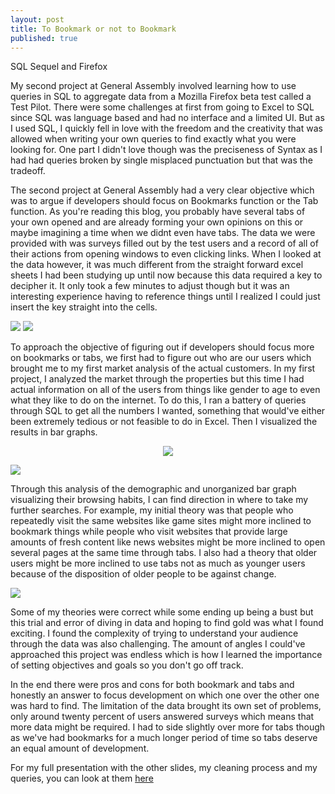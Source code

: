 ```yaml
---
layout: post
title: To Bookmark or not to Bookmark
published: true
---
```


SQL Sequel and Firefox

My second project at General Assembly involved learning how to use queries in SQL to aggregate data from a Mozilla Firefox beta test called a Test Pilot. There were some challenges at first from going to Excel to SQL since SQL was language based and had no interface and a limited UI. But as I used SQL, I quickly fell in love with the freedom and the creativity that was allowed when writing your own queries to find exactly what you were looking for. One part I didn't love though was the preciseness of Syntax as I had had queries broken by single misplaced punctuation but that was the tradeoff.

The second project at General Assembly had a very clear objective which was to argue if developers should focus on Bookmarks function or the Tab function. As you're reading this blog, you probably have several tabs of your own opened and are already forming your own opinions on this or maybe imagining a time when we didnt even have tabs. The data we were provided with was surveys filled out by the test users and a record of all of their actions from opening windows to even clicking links. When I looked at the data however, it was much different from the straight forward excel sheets I had been studying up until now because this data required a key to decipher it. It only took a few minutes to adjust though but it was an interesting experience having to reference things until I realized I could just insert the key straight into the cells.

<img src="http://i.imgur.com/cghp4Uf.jpg"> <img src="http://i.imgur.com/EItYPm3.jpg">

To approach the objective of figuring out if developers should focus more on bookmarks or tabs, we first had to figure out who are our users which brought me to my first market analysis of the actual customers. In my first project, I analyzed the market through the properties but this time I had actual information on all of the users from things like gender to age to even what they like to do on the internet. To do this, I ran a battery of queries through SQL to get all the numbers I wanted, something that would've either been extremely tedious or not feasible to do in Excel. Then I visualized the results in bar graphs.

<p align="center">
<img src="http://i.imgur.com/fNxuJqw.png"> 
</p>

<img src="http://i.imgur.com/TpVIi7l.jpg">

Through this analysis of the demographic and unorganized bar graph visualizing their browsing habits, I can find direction in where to take my further searches. For example, my initial theory was that people who repeatedly visit the same websites like game sites might more inclined to bookmark things while people who visit websites that provide large amounts of fresh content like news websites might be more inclined to open several pages at the same time through tabs. I also had a theory that older users might be more inclined to use tabs not as much as younger users because of the disposition of older people to be against change. 

<img src="http://i.imgur.com/vnKaNjv.png">

Some of my theories were correct while some ending up being a bust but this trial and error of diving in data and hoping to find gold was what I found exciting. I found the complexity of trying to understand your audience through the data was also challenging. The amount of angles I could've approached this project was endless which is how I learned the importance of setting objectives and goals so you don't go off track. 

In the end there were pros and cons for both bookmark and tabs and honestly an answer to focus development on which one over the other one was hard to find. The limitation of the data brought its own set of problems, only around twenty percent of users answered surveys which means that more data might be required. I had to side slightly over more for tabs though as we've had bookmarks for a much longer period of time so tabs deserve an equal amount of development.

For my full presentation with the other slides, my cleaning process and my queries, you can look at them [here]("https://github.com/bluufish/Firefox-/blob/master/Simon%20Chan%20Project%202%20Presentation.pdf")
